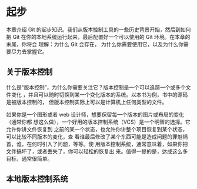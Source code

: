 # 起步

本章介绍 Git 的起步知识。我们从版本控制工具的一些历史背景开始，然后到如何把 Git
在你的本地系统运行起来，最后配置好一个可以使用的 Git 环境。在本章的末尾，你将会
理解：为什么 Git 会存在， 为什么你需要使用它，以及为什么你需要尽力去掌握它。

## 关于版本控制

什么是“版本控制”，为什么你需要关注它？版本控制是一个可以追踪一个或多个文件变化
，并且可以随时切换到某一个变化版本的系统。以本书为例，书中的源码是被版本控制的，
但版本控制实际上可以是计算机上任何类型的文件。

如果你是一个图形或者 web 设计师，想要保留每一个版本的图片或布局的变化（通常你都
想这么做），一个好用的版本控制系统（VCS）是一个明智的选择。它允许你讲文件恢复到
之前的某一个状态，也允许你讲整个项目恢复到某个状态，可以比较不同版本的变化，查
看谁最后修改了某个东西可能是造成问题的罪魁祸首，谁，在何时引入了问题，等等。使
用版本控制系统，通常意味着，如果你把文件搞坏了，或者丢失了，你可以轻松的恢复出
来。值得一提的是，达成这么多目标，通常很简单。

## 本地版本控制系统


